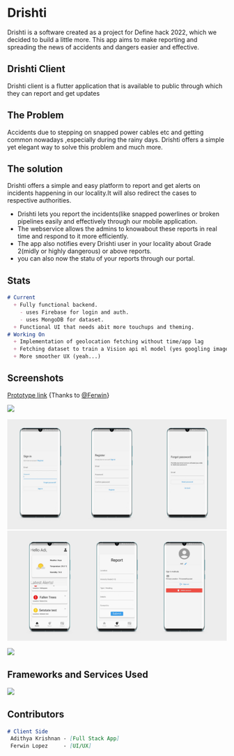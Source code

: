 # Drishti 
Drishti is a software created as a project for Define hack 2022, which we decided to build a little more.
This app aims to make reporting and spreading the news of accidents and dangers easier and effective. 

## Drishti Client
 Drishti client is a flutter application that is available to public through which they can report and get updates

## The Problem
   Accidents due to stepping on snapped power cables etc and getting common nowadays ,especially during the rainy days. Drishti offers a simple yet elegant way to solve this problem and much more.
  
## The solution
  Drishti offers a simple and easy platform to report and get alerts on incidents happening in our locality.It will also redirect the cases to respective authorities.
  
  - Drishti lets you report the incidents(like snapped powerlines or broken pipelines easily and effectively through our mobile application.
  - The webservice allows the admins to knowabout these reports in real time and respond to it more efficiently.
  - The app also notifies every Drishti user in your locality about Grade 2(midly or highly dangerous) or above reports.
  - you can also now the statu of your reports through our portal.

## Stats

```markdown  
# Current
  + Fully functional backend.
    - uses Firebase for login and auth.
    - uses MongoDB for dataset.
  + Functional UI that needs abit more touchups and theming.
# Working On
  + Implementation of geolocation fetching without time/app lag
  + Fetching dataset to train a Vision api ml model (yes googling images and feeding 🫠)
  + More smoother UX (yeah...)
```

## Screenshots
[Prototype link](https://www.figma.com/proto/iY2avWglgTX1P9ePy54zIr/App?node-id=87%3A97&scaling=min-zoom&page-id=24%3A330&starting-point-node-id=99%3A137) {Thanks to [@Ferwin](https://github.com/Fer-Win)}

<img src="https://user-images.githubusercontent.com/73097560/115834477-dbab4500-a447-11eb-908a-139a6edaec5c.gif">
<p align="center">
<img src="https://github.com/fal3n-4ngel/Drishti-Client/blob/main/screenshots/3.png">
<img src="https://github.com/fal3n-4ngel/Drishti-Client/blob/main/screenshots/4.png">
</p>
<img src="https://user-images.githubusercontent.com/73097560/115834477-dbab4500-a447-11eb-908a-139a6edaec5c.gif"></a>

  
## Frameworks and Services Used
[![](https://skillicons.dev/icons?i=flutter,firebase,mongodb,androidstudio,figma)](https://skillicons.dev)


## Contributors 

```markdown  
# Client Side
 Adithya Krishnan - [Full Stack App]
 Ferwin Lopez     - [UI/UX]
```
 



 
